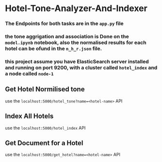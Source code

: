 # Hotel-Tone-Analyzer-And-Indexer

### The Endpoints for both tasks are in the `app.py` file

### the tone aggrigation and association is Done on the `model.ipynb` notebook, also the normalised results for each hotel can be ofund in the `n_h_r.json` file. 

### this project assume you have ElasticSearch server installed and running on port 9200, with a cluster called `hotel_index` and a node called `node-1`

## Get Hotel Normilised tone
use the `localhost:5000/hotel_tone?name=<hotel-name>` API  

## Index All Hotels
use the `localhost:5000/hotel_index` API

## Get Document for a Hotel
use the `localhost:5000/get_hotel?name=<hotel-name>` API 

